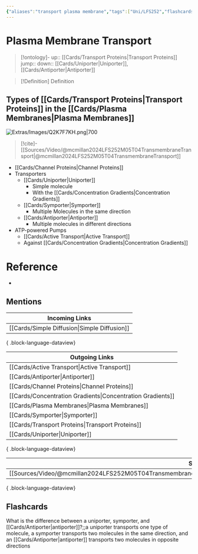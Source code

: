 ```yaml
---
{"aliases":"transport plasma membrane","tags":["Uni/LFS252","flashcards/LFS252"],"dg-publish":true,"permalink":"/cards/plasma-membrane-transport/","dgPassFrontmatter":true}
---
```


# Plasma Membrane Transport

> [!ontology]-
> up:: [[Cards/Transport Proteins\|Transport Proteins]]
> jump:: 
> down:: [[Cards/Uniporter\|Uniporter]], [[Cards/Antiporter\|Antiporter]]

> [!Definition] Definition

## Types of [[Cards/Transport Proteins\|Transport Proteins]] in the [[Cards/Plasma Membranes\|Plasma Membranes]]

![Extras/Images/Q2K7F7KH.png|700](/img/user/Extras/Images/Q2K7F7KH.png)

> [!cite]-
> [[Sources/Video/@mcmillan2024LFS252M05T04TransmembraneTransport\|@mcmillan2024LFS252M05T04TransmembraneTransport]]

- [[Cards/Channel Proteins\|Channel Proteins]]
- Transporters
	- [[Cards/Uniporter\|Uniporter]]
		- Simple molecule
		- With the [[Cards/Concentration Gradients\|Concentration Gradients]]
	- [[Cards/Symporter\|Symporter]]
		- Multiple Molecules in the same direction
	- [[Cards/Antiporter\|Antiporter]]
		- Multiple molecules in different directions
- ATP-powered Pumps
	- [[Cards/Active Transport\|Active Transport]]
	- Against [[Cards/Concentration Gradients\|Concentration Gradients]]

# Reference

- 

## Mentions

| Incoming Links                                  |
| ----------------------------------------------- |
| [[Cards/Simple Diffusion\|Simple Diffusion]] |

{ .block-language-dataview}

| Outgoing Links                                                |
| ------------------------------------------------------------- |
| [[Cards/Active Transport\|Active Transport]]               |
| [[Cards/Antiporter\|Antiporter]]                           |
| [[Cards/Channel Proteins\|Channel Proteins]]               |
| [[Cards/Concentration Gradients\|Concentration Gradients]] |
| [[Cards/Plasma Membranes\|Plasma Membranes]]               |
| [[Cards/Symporter\|Symporter]]                             |
| [[Cards/Transport Proteins\|Transport Proteins]]           |
| [[Cards/Uniporter\|Uniporter]]                             |

{ .block-language-dataview}

| Sources                                                                                                               |
| --------------------------------------------------------------------------------------------------------------------- |
| [[Sources/Video/@mcmillan2024LFS252M05T04TransmembraneTransport\|@mcmillan2024LFS252M05T04TransmembraneTransport]] |

{ .block-language-dataview}

## Flashcards

What is the difference between a uniporter, symporter, and [[Cards/Antiporter\|antiporter]]?;;a uniporter transports one type of molecule, a symporter transports two molecules in the same direction, and an [[Cards/Antiporter\|antiporter]] transports two molecules in opposite directions
<!--SR:!2024-11-09,5,230-->